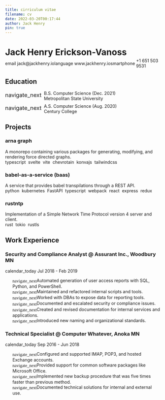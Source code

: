 ```yaml
---
title: cirriculum vitae
filename: cv
date: 2022-03-20T00:17:44
author: Jack Henry
pin: true
---
```


# Jack Henry Erickson-Vanoss
<div id="info" class="flex-align-center">
  <div class="flex-align-center">
    <span class="material-icons mr-4">email</span>
    <span>jack@jackhenry.io</span>
  </div>
  <div class="flex-align-center">
    <span class="material-icons mr-4">language</span>
    <span>www.jackhenry.io</span>
  </div>
  <div class="flex-align-center">
    <span class="material-icons mr-4">smartphone</span>
    <span>+1 651 503 9531</span>
  </div>
</div>

## Education
<div class="education-flex">
<span id="school-icon" class="material-icons">navigate_next</span>
B.S. Computer Science (Dec. 2021)<br/>Metropolitan State University
</div>

<div id="as" class="education-flex">
<span id="school-icon" class="material-icons">navigate_next</span>
A.S. Computer Science (Aug. 2020)<br/>Century College
</div>

## Projects
### arna graph
A monorepo containing various packages for generating, modifying, and rendering force directed graphs.

<span class="tools-list"><span>typescript</span> <span>svelte</span> <span>vite</span> <span>chevrotain</span> <span>konvajs</span> <span>tailwindcss</span></span>

### babel-as-a-service (baas)
A service that provides babel transpilations through a REST API.

<span class="tools-list"><span>python</span> <span>kubernetes</span> <span>FastAPI</span> <span>typescript</span> <span>webpack</span> <span>react</span> <span>express</span> <span>redux</span></span>

### rustntp
Implementation of a Simple Network Time Protocol version 4 server and client.

<span class="tools-list"><span>rust</span> <span>tokio</span> <span>rustls</span></span>

## Work Experience
### Security and Compliance Analyst @ Assurant Inc., Woodbury MN
<span class="flex-align-center"><span class="material-icons mr-4">calendar_today</span>Jul 2018 - Feb 2019</span>

- Automated generation of user access reports with SQL, Python, and PowerShell.
- Maintained and refactored internal scripts and tools.   
- Worked with DBAs to expose data for reporting tools.
- Documented and escalated security or compliance issues.
- Created and revised documentation for internal services and applications.
- Introduced new naming and organizational standards.

### Technical Specialist @ Computer Whatever, Anoka MN
<span class="flex-align-center"><span class="material-icons mr-4">calendar_today</span>Sep 2016 - Jun 2018</span>

- Configured and supported IMAP, POP3, and hosted Exchange accounts.
- Provided support for common software packages like Microsoft Office.
- Implemented new backup procedure that was five times faster than previous method.
- Documented technical solutions for internal and external use.

<script>
  document.write('<link href="https://fonts.googleapis.com/icon?family=Material+Icons" rel="stylesheet">');
  document.getElementById('jack-henry-erickson-vanoss').innerHTML = 'Jack Henry';
  const secretMode = () => {
    const head  = document.getElementsByTagName('head')[0];
    const link  = document.createElement('link');
    link.id   = 'secret';
    link.rel  = 'stylesheet';
    link.type = 'text/css';
    link.href = '../assets/css/resume.css';
    link.media = 'all';
    head.appendChild(link);
    document.getElementById('head').remove();
    document.getElementById('subhead').remove();
    document.getElementById('jack-henry-erickson-vanoss').innerHTML = 'Jack Henry Erickson-Vanoss';
  }

  let clickCount = 0;
  let secretModeEnabled = false;
  document.getElementById('jack-henry-erickson-vanoss').addEventListener('click', () => {
    clickCount += 1;
    if (clickCount === 3 && !secretModeEnabled) {
      secretModeEnabled = !secretModeEnabled;
      secretMode();
    }
  });
</script>

<style>
  h1, h3 {
    border-bottom: 0px !important;
  }
  p {
    margin-bottom: 0px;
    margin-top: 0px;
  }
  ul {
    list-style-type: none;
  }
  li:before {
    font-family: 'Material Icons';
    content: 'navigate_next';
    vertical-align: -7%;
  }
  em {
    padding-left: 0px;
    text-decoration: underline;
    color: var(--link-hover-color);
  }
  #as {
    margin-top: 8px;
  }
  .tools-list {
    display: flex;
    align-items: center;
    gap: 8px;
  }
  .tools-list > span:nth-child(odd) {
    color: var(--secondary-fg-color);
  }
  #arna {
    margin-top: 0px;
  }
  #security-and-compliance-analyst {
    margin-top: 0px;
  }
  #technical-specialist {
    margin-top: 0px;
  }
  #sales-and-support-associate {
    margin-top: 0px;
  }
  em {
    background-color: unset !important;
  }
  .material-icons {
    font-size: 14px;
  }
  .education-flex {
    display: flex;
    align-items: center;
  }
  .flex-align-center {
    display: flex;
    align-items: center;
  }
  .mr-4 {
    margin-right: 4px;
  }
  #school-icon {
    font-size: 18px;
    margin-top: 4px;
    margin-right: 8px;
    place-self: start;
  }
  #jack-henry-erickson-vanoss {
    margin-bottom: 2px;
  }
</style>